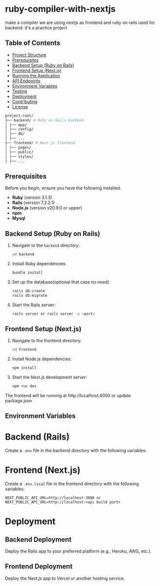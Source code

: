 # ruby-compiler-with-nextjs
make a compiler we are using nextjs as frontend and ruby on rails used for backend. it's a practice project 

## Table of Contents

- [Project Structure](#project-structure)
- [Prerequisites](#prerequisites)
- [Backend Setup (Ruby on Rails)](#backend-setup-ruby-on-rails)
- [Frontend Setup (Next.js)](#frontend-setup-nextjs)
- [Running the Application](#running-the-application)
- [API Endpoints](#api-endpoints)
- [Environment Variables](#environment-variables)
- [Testing](#testing)
- [Deployment](#deployment)
- [Contributing](#contributing)
- [License](#license)
  
``` bash
project-root/  
├── backend/ # Ruby on Rails backend  
│ ├── app/  
│ ├── config/  
│ ├── db/  
│ ├── ...  
├── frontend/ # Next.js frontend  
│ ├── pages/  
│ ├── public/  
│ ├── styles/  
│ ├── ...

```  

## Prerequisites

Before you begin, ensure you have the following installed:

- **Ruby** (version 3.1.3)
- **Rails** (version 7.2.2.1)
- **Node.js** (version v20.9.0 or upper)
- **npm**
- **Mysql**

## Backend Setup (Ruby on Rails)

1. Navigate to the `backend` directory:
   ```bash
   cd backend
2. Install Ruby dependencies:
   ``` bash
   bundle install
3. Set up the database(optional that case no need):
   ``` bash
   rails db:create
   rails db:migrate
4. Start the Rails server:
   ``` bash
   rails server or rails server -p <port>

## Frontend Setup (Next.js)  

1. Navigate to the frontend directory:
   ``` bash
   cd frontend
2. Install Node.js dependencies:
   ``` bash
   npm install
2. Start the Next.js development server:
   ``` bash
   npm run dev


The frontend will be running at http://localhost:4000 or update package.json

## Environment Variables

# Backend (Rails)  

Create a `.env` file in the backend directory with the following variables:  

# Frontend (Next.js)  

Create a `.env.local` file in the frontend directory with the following variables:  

``` NEXT_PUBLIC_API_URL=http://localhost:3000 or NEXT_PUBLIC_API_URL=http://localhost:<api build port> ``` 


# Deployment

## Backend Deployment

Deploy the Rails app to your preferred platform (e.g., Heroku, AWS, etc.).

## Frontend Deployment

Deploy the Next.js app to Vercel or another hosting service.
  
